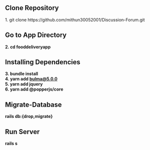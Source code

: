 <h2>Clone Repository</h2>
1. git clone https://github.com/mithun30052001/Discussion-Forum.git
<h2>Go to App Directory</h2>
<b>2. cd fooddeliveryapp</b>
<h2>Installing Dependencies</h2>
 
<b>3. bundle install<br>
4. yarn add bulma@5.0.0 <br>
5. yarn add jquery  <br>
6. yarn add @popperjs/core</b>

<h2>Migrate-Database</h2>

<b>rails db:{drop,migrate}</b>


<h2>Run Server</h2>
<b>rails s</b>
